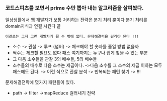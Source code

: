 ### 코드스피츠를 보면서 prime 수만 뽑아 내는 알고리즘을 살펴봤다. 

일상생활에서 웹 개발자가 보통 처리하는 전략은 분기 처리 뿐이다 분기 처리를 domain지식과 연결 시킨다 끝 
```
이걸로는 그저 그런 개발자가 될 수 밖에 없다. 문제해결력을 길러야 된다 !!! 

```

- 소수 -> 관찰  -> 루프 (넘버) -> 체크해야 할 숫자를 줄일 방법 없을까 
- 짝수는 체크할 필요도 없다 패스 여기까지는 누구나 쉽게 찾을 수 있는 부분
- 그 다음 소수들을 관찰 3의 배수들, 5의 배수들 
- 소수들의 배수로 다음 소수는 제곱이다. ->다음 소수를 그 소수의 제곱 이하는 모두 패스해도 된다. 
-> 이런 식으로 관찰 분석 -> 반복되는 패턴 찾기 -> !!! 

문제해결전략에 몇가지 패턴들이 있다. 
- path -> filter ->mapReduce 걸러내기 전략 
